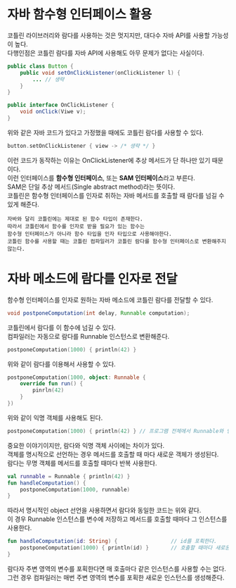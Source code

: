 자바 함수형 인터페이스 활용
===========================    
코틀린 라이브러리와 람다를 사용하는 것은 멋지지만, 대다수 자바 API를 사용할 가능성이 높다.     
다행인점은 코틀린 람다를 자바 API에 사용해도 아무 문제가 없다는 사실이다.     

```java
public class Button {
    public void setOnClickListener(onClickListener l) { 
        ... // 생략  
    }
}
```
```java
public interface OnClickListener {
    void onClick(Viwe v);
}
```
위와 같은 자바 코드가 있다고 가정했을 때에도 코틀린 람다를 사용할 수 있다.   
   
```kt
button.setOnClickListener { view -> /* 생략 */ }    
```  
이런 코드가 동작하는 이유는 OnClickListener에 추상 메서드가 단 하나만 있기 때문이다.         
이런 인터페이스를 **함수형 인터페이스**, 또는 **SAM 인터페이스**라고 부른다.        
SAM은 단일 추상 메서드(Single abstract method)라는 뜻이다.           
코틀린은 함수형 인터페이스를 인자로 취하는 자바 메서드를 호출할 때 람다를 넘길 수 있게 해준다.        

```
자바와 달리 코틀린에는 제대로 된 함수 타입이 존재한다.       
따라서 코틀린에서 함수를 인자로 받을 필요가 있는 함수는        
함수형 인터페이스가 아니라 함수 타입을 인자 타입으로 사용해야한다.        
코틀린 함수를 사용할 때는 코틀린 컴파일러가 코틀린 람다를 함수형 인터페이스로 변환해주지 않는다.       
```

# 자바 메소드에 람다를 인자로 전달  
  
함수형 인터페이스를 인자로 원하는 자바 메소드에 코틀린 람다를 전달할 수 있다.         

```java
void postponeComputation(int delay, Runnable computation);
```
코틀린에서 람다를 이 함수에 넘길 수 있다.       
컴파일러는 자동으로 람다를 Runnable 인스턴스로 변환해준다.      

```kt
postponeComputation(1000) { println(42) }
```
위와 같이 람다를 이용해서 사용할 수 있다.   

```kt
postponeComputation(1000, object: Runnable {
    override fun run() {
        pinrln(42)
    }
})
```
위와 같이 익명 객체를 사용해도 된다.   

```kt
postponeComputation(1000) { println(42) } // 프로그램 전체에서 Runnable와 인스턴스는 단 하나만 만들어진다.   
```
중요한 이야기이지만, 람다와 익명 객체 사이에는 차이가 있다.        
객체를 명시적으로 선언하는 경우 메서드를 호출할 때 마다 새로운 객체가 생성된다.      
람다는 무명 객체를 메서드를 호출할 때마다 반복 사용한다.     

```kt
val runnable = Runnable { println(42) }
fun handleComputation() {
    postponeComputation(1000, runnable)
}
```
따라서 명시적인 object 선언을 사용하면서 람다와 동일한 코드는 위와 같다.       
이 경우 Runnable 인스턴스를 변수에 저장하고 메서드를 호출할 때마다 그 인스턴스를 사용한다.     

```kt
fun handleComputation(id: String) {                 // id를 포획한다.     
    postponeComputation(1000) { println(id) }       // 호출할 때마다 새로운 인스턴스 객체 생성 
}
```
람다자 주변 영역의 변수를 포획한다면 매 호출마다 같은 인스턴스를 사용할 수는 없다.    
그런 경우 컴파일러는 매번 주변 영역의 변수를 포획한 새로운 인스턴스를 생성해준다.     










